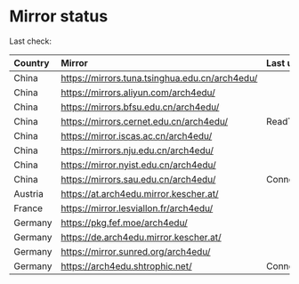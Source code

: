 <script src="./time.js"></script>
# Mirror status
Last check: <script type="text/javascript">localize(1751405048.0392325);</script>

|Country|Mirror|Last update|
|:------|:-----|:----------|
|China|https://mirrors.tuna.tsinghua.edu.cn/arch4edu/|<script type="text/javascript">localize(1751352594);</script>|
|China|https://mirrors.aliyun.com/arch4edu/|<script type="text/javascript">localize(1751395919);</script>|
|China|https://mirrors.bfsu.edu.cn/arch4edu/|<script type="text/javascript">localize(1751352594);</script>|
|China|https://mirrors.cernet.edu.cn/arch4edu/|ReadTimeout|
|China|https://mirror.iscas.ac.cn/arch4edu/|<script type="text/javascript">localize(1750574662);</script>|
|China|https://mirrors.nju.edu.cn/arch4edu/|<script type="text/javascript">localize(1751266314);</script>|
|China|https://mirror.nyist.edu.cn/arch4edu/|<script type="text/javascript">localize(1751352594);</script>|
|China|https://mirrors.sau.edu.cn/arch4edu/|ConnectionError|
|Austria|https://at.arch4edu.mirror.kescher.at/|<script type="text/javascript">localize(1751352594);</script>|
|France|https://mirror.lesviallon.fr/arch4edu/|<script type="text/javascript">localize(1751395919);</script>|
|Germany|https://pkg.fef.moe/arch4edu/|<script type="text/javascript">localize(1751352594);</script>|
|Germany|https://de.arch4edu.mirror.kescher.at/|<script type="text/javascript">localize(1751352594);</script>|
|Germany|https://mirror.sunred.org/arch4edu/|<script type="text/javascript">localize(1751352594);</script>|
|Germany|https://arch4edu.shtrophic.net/|ConnectionError|

<script src="./tablefilter/tablefilter.js"></script>
<script src="./table.js"></script>
